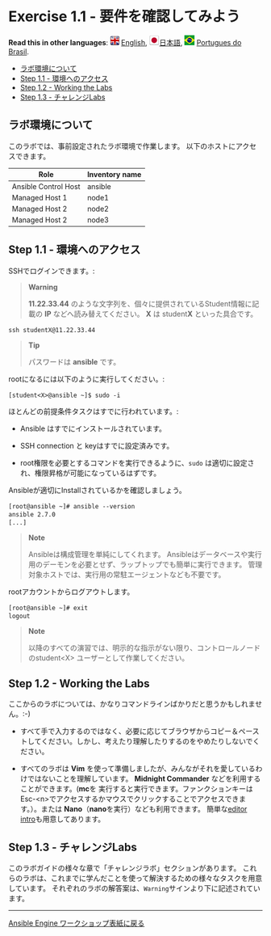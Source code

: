 # Exercise 1.1 - 要件を確認してみよう

**Read this in other languages**: ![uk](../../../images/uk.png) [English](README.md),  ![japan](../../../images/japan.png)[日本語](README.ja.md), ![brazil](../../../images/brazil.png) [Portugues do Brasil](README.pt-br.md).

* [ラボ環境について](#ラボ環境について)
* [Step 1.1 - 環境へのアクセス](#step-11---環境へのアクセス)
* [Step 1.2 - Working the Labs](#step-12---working-the-labs)
* [Step 1.3 - チャレンジLabs](#step-13---チャレンジlabs)

## ラボ環境について

このラボでは、事前設定されたラボ環境で作業します。 以下のホストにアクセスできます。

| Role                 | Inventory name |
| ---------------------| ---------------|
| Ansible Control Host | ansible        |
| Managed Host 1       | node1          |
| Managed Host 2       | node2          |
| Managed Host 2       | node3          |

## Step 1.1 - 環境へのアクセス

SSHでログインできます。:

> **Warning**
>
>  **11.22.33.44** のような文字列を、個々に提供されているStudent情報に記載の **IP** などへ読み替えてください。 **X** は student**X** といった具合です。

    ssh studentX@11.22.33.44

> **Tip**
>
> パスワードは **ansible** です。

rootになるには以下のように実行してください。:

    [student<X>@ansible ~]$ sudo -i

ほとんどの前提条件タスクはすでに行われています。:

  - Ansible はすでにインストールされています。

  - SSH connection と keyはすでに設定済みです。

  - root権限を必要とするコマンドを実行できるように、`sudo` は適切に設定され、権限昇格が可能になっているはずです。

Ansibleが適切にInstallされているかを確認しましょう。

    [root@ansible ~]# ansible --version
    ansible 2.7.0
    [...]

> **Note**
>
> Ansibleは構成管理を単純にしてくれます。 Ansibleはデータベースや実行用のデーモンを必要とせず、ラップトップでも簡単に実行できます。 管理対象ホストでは、実行用の常駐エージェントなども不要です。

rootアカウントからログアウトします。

    [root@ansible ~]# exit
    logout

> **Note**
>
> 以降のすべての演習では、明示的な指示がない限り、コントロールノードのstudent\<X\> ユーザーとして作業してください。

## Step 1.2 - Working the Labs

ここからのラボについては、かなりコマンドラインばかりだと思うかもしれません。:-)

  - すべて手で入力するのではなく、必要に応じてブラウザからコピー＆ペーストしてください。しかし、考えたり理解したりするのをやめたりしないでください。

  - すべてのラボは **Vim** を使って準備しましたが、みんながそれを愛しているわけではないことを理解しています。 **Midnight Commander** などを利用することができます。(**mc**を 実行すると実行できます。ファンクションキーはEsc-\<n\>でアクセスするかマウスでクリックすることでアクセスできます。）。または **Nano**（**nano**を実行）なども利用できます。 簡単な[editor intro](../0.0-support-docs/editor_intro.md)も用意してあります。



## Step 1.3 - チャレンジLabs

このラボガイドの様々な章で「チャレンジラボ」セクションがあります。
これらのラボは、これまでに学んだことを使って解決するための様々なタスクを用意しています。
それぞれのラボの解答案は、`Warning`サインより下に記述されています。

----

[Ansible Engine ワークショップ表紙に戻る](../README.ja.md#section-1---ansible-engineの演習)
